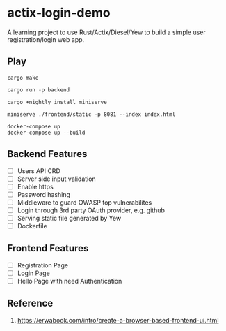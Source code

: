# actix-login-demo

A learning project to use Rust/Actix/Diesel/Yew to build a simple user registration/login web app.

## Play

```shell
cargo make

cargo run -p backend

cargo +nightly install miniserve

miniserve ./frontend/static -p 8081 --index index.html

docker-compose up
docker-compose up --build
```

## Backend Features

- [ ] Users API CRD
- [ ] Server side input validation
- [ ] Enable https
- [ ] Password hashing
- [ ] Middleware to guard OWASP top vulnerabilites
- [ ] Login through 3rd party OAuth provider, e.g. github
- [ ] Serving static file generated by Yew
- [ ] Dockerfile

## Frontend Features
- [ ] Registration Page
- [ ] Login Page
- [ ] Hello Page with need Authentication

## Reference

1. https://erwabook.com/intro/create-a-browser-based-frontend-ui.html
